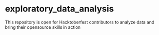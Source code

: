 # exploratory_data_analysis
This repository is open for Hacktoberfest contributors to analyze data  and bring their opensource skills in action
